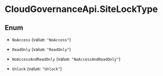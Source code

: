 # CloudGovernanceApi.SiteLockType

## Enum


* `NoAccess` (value: `"NoAccess"`)

* `ReadOnly` (value: `"ReadOnly"`)

* `NoAccessAndReadOnly` (value: `"NoAccessAndReadOnly"`)

* `Unlock` (value: `"Unlock"`)


